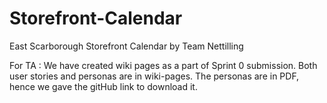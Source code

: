 Storefront-Calendar
===================


East Scarborough Storefront Calendar by Team Nettilling


For TA : 
We have created wiki pages as a part of Sprint 0 submission. Both user stories and personas are in wiki-pages.
The personas are in PDF, hence we gave the gitHub link to download it. 

